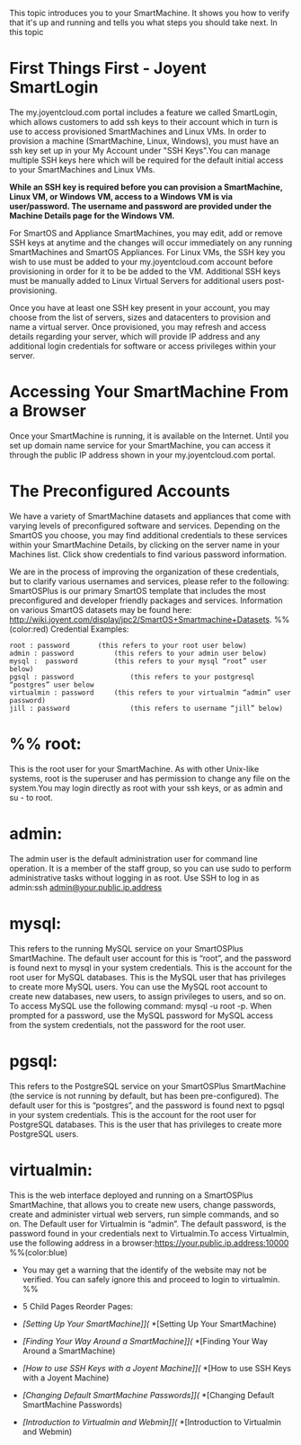 This topic introduces you to your SmartMachine. It shows you how to verify that it's up and running and tells you what steps you should take next.
In this topic


First Things First - Joyent SmartLogin
===

The my.joyentcloud.com portal includes a feature we called SmartLogin, which allows customers to add ssh keys to their account which in turn is use to access provisioned SmartMachines and Linux VMs. In order to provision a machine (SmartMachine, Linux, Windows), you must have an ssh key set up in your My Account under "SSH Keys".You can manage multiple SSH keys here which will be required for the default initial access to your SmartMachines and Linux VMs.






__While an SSH key is required before you can provision a SmartMachine, Linux VM, or Windows VM, access to a Windows VM is via user/password. The username and password are provided under the Machine Details page for the Windows VM.__






For SmartOS and Appliance SmartMachines, you may edit, add or remove SSH keys at anytime and the changes will occur immediately on any running SmartMachines and SmartOS Appliances. For Linux VMs, the SSH key you wish to use must be added to your my.joyentcloud.com account before provisioning in order for it to be be added to the VM. Additional SSH keys must be manually added to Linux Virtual Servers for additional users post-provisioning.

Once you have at least one SSH key present in your account, you may choose from the list of servers, sizes and datacenters to provision and name a virtual server.  Once provisioned, you may refresh and access details regarding your server, which will provide IP address and any additional login credentials for software or access privileges within your server.

Accessing Your SmartMachine From a Browser
===

Once your SmartMachine is running, it is available on the Internet. Until you set up domain name service for your SmartMachine, you can access it through the public IP address shown in your my.joyentcloud.com portal.

The Preconfigured Accounts
===

We have a variety of SmartMachine datasets and appliances that come with varying levels of preconfigured software and services. Depending on the SmartOS you choose, you may find additional credentials to these services within your SmartMachine Details, by clicking on the server name in your Machines list. Click show credentials to find various password information.

We are in the process of improving the organization of these credentials, but to clarify various usernames and services, please refer to the following:
SmartOSPlus is our primary SmartOS template that includes the most preconfigured and developer friendly packages and services.  Information on various SmartOS datasets may be found here: http://wiki.joyent.com/display/jpc2/SmartOS+Smartmachine+Datasets.
%%(color:red)
Credential Examples:
```
root : password		  (this refers to your root user below)
admin : password		  (this refers to your admin user below)
mysql :  password		  (this refers to your mysql “root” user below)
pgsql : password              (this refers to your postgresql “postgres” user below
virtualmin : password	  (this refers to your virtualmin “admin” user password)
jill : password               (this refers to username “jill” below)
```

%%
root:
===
This is the root user for your SmartMachine. As with other Unix-like systems, root is the superuser and has permission to change any file on the system.You may login directly as root with your ssh keys, or as admin and su - to root.

admin:
===
The admin user is the default administration user for command line operation. It is a member of the staff group, so you can use sudo to perform administrative tasks without logging in as root. Use SSH to log in as admin:ssh admin@your.public.ip.address

mysql:
===
This refers to the running MySQL service on your SmartOSPlus SmartMachine. The default user account for this is “root”, and the password is found next to mysql in your system credentials.  This is the account for the root user for MySQL databases. This is the MySQL user that has privileges to create more MySQL users. You can use the MySQL root account to create new databases, new users, to assign privileges to users, and so on. To access MySQL use the following command: mysql -u root -p. When prompted for a password, use the MySQL password for MySQL access from the system credentials, not the password for the root user.

pgsql:
===
This refers to the PostgreSQL service on your SmartOSPlus SmartMachine (the service is not running by default, but has been pre-configured). The default user for this is “postgres”, and the password is found next to pgsql in your system credentials.  This is the account for the root user for PostgreSQL databases. This is the user that has privileges to create more PostgreSQL users.

virtualmin:
===
This is the web interface deployed and running on a SmartOSPlus SmartMachine, that allows you to create new users, change passwords, create and administer virtual web servers, run simple commands, and so on.  The Default user for Virtualmin is “admin”.  The default password, is the password found in your credentials next to Virtualmin.To access Virtualmin, use the following address in a browser:https://your.public.ip.address:10000
%%(color:blue)
*   You may get a warning that the identify of the website may not be verified. You can safely ignore this and proceed to login to virtualmin.
%%



*  5 Child Pages Reorder Pages:
*  *[Setting Up Your SmartMachine]](*  *[Setting Up Your SmartMachine)
*  *[Finding Your Way Around a SmartMachine]](*  *[Finding Your Way Around a SmartMachine)
*  *[How to use SSH Keys with a Joyent Machine]](*  *[How to use SSH Keys with a Joyent Machine)
*  *[Changing Default SmartMachine Passwords]](*  *[Changing Default SmartMachine Passwords)
*  *[Introduction to Virtualmin and Webmin]](*  *[Introduction to Virtualmin and Webmin)

